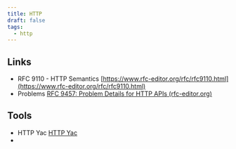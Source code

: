 ```yaml
---
title: HTTP
draft: false
tags:
  - http
---
```

## Links
- RFC 9110 - HTTP Semantics [https://www.rfc-editor.org/rfc/rfc9110.html](https://www.rfc-editor.org/rfc/rfc9110.html)
- Problems [RFC 9457: Problem Details for HTTP APIs (rfc-editor.org)](https://www.rfc-editor.org/rfc/rfc9457.html)


## Tools

- HTTP Yac  [HTTP Yac](https://httpyac.github.io/)
- 